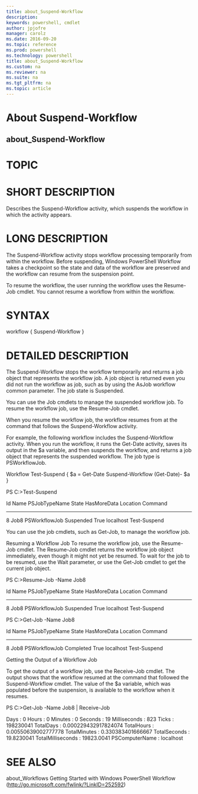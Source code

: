 ```yaml
---
title: about_Suspend-Workflow
description: 
keywords: powershell, cmdlet
author: jpjofre
manager: carolz
ms.date: 2016-09-20
ms.topic: reference
ms.prod: powershell
ms.technology: powershell
title: about_Suspend-Workflow
ms.custom: na
ms.reviewer: na
ms.suite: na
ms.tgt_pltfrm: na
ms.topic: article
---
```

# About Suspend-Workflow
## about_Suspend-Workflow
# TOPIC


# SHORT DESCRIPTION

Describes the Suspend-Workflow activity, which suspends
the workflow in which the activity appears.

# LONG DESCRIPTION

The Suspend-Workflow activity stops workflow processing
temporarily from within the workflow. Before suspending,
Windows PowerShell Workflow takes a checkpoint so the state
and data of the workflow are preserved and the workflow can
resume from the suspension point.

To resume the workflow, the user running the workflow
uses the Resume-Job cmdlet. You cannot resume a workflow
from within the workflow.

# SYNTAX


workflow <Verb-Noun>
{
Suspend-Workflow
}

# DETAILED DESCRIPTION

The Suspend-Workflow stops the  workflow temporarily and
returns a job object that represents the workflow job. A
job object is returned even you did not run the workflow
as job, such as by using the AsJob workflow common parameter.
The job state is Suspended.

You can use the Job cmdlets to manage the suspended workflow
job. To resume the workflow job, use the Resume-Job cmdlet.

When you resume the workflow job, the workflow resumes from
at the command that follows the Suspend-Workflow activity.

For example, the following workflow includes the
Suspend-Workflow activity. When you run the workflow, it runs
the Get-Date activity, saves its output in the $a variable,
and then suspends the workflow, and returns a job object
that represents the suspended workflow. The job type is
PSWorkflowJob.

Workflow Test-Suspend
{
$a = Get-Date
Suspend-Workflow
(Get-Date)- $a
}

PS C:>Test-Suspend

Id     Name            PSJobTypeName   State         HasMoreData     Location             Command
--     ----            -------------   -----         -----------     --------             -------
8      Job8            PSWorkflowJob   Suspended     True            localhost            Test-Suspend

You can use the job cmdlets, such as Get-Job, to manage
the workflow job.

Resuming a Workflow Job
To resume the workflow job, use the Resume-Job cmdlet.
The Resume-Job cmdlet returns the workflow job object
immediately, even though it might not yet be resumed.
To wait for the job to be resumed, use the Wait
parameter, or use the Get-Job cmdlet to get the current
job object.

PS C:>Resume-Job -Name Job8

Id     Name            PSJobTypeName   State         HasMoreData     Location             Command
--     ----            -------------   -----         -----------     --------             -------
8      Job8            PSWorkflowJob   Suspended     True            localhost            Test-Suspend

PS C:>Get-Job -Name Job8

Id     Name            PSJobTypeName   State         HasMoreData     Location             Command
--     ----            -------------   -----         -----------     --------             -------
8      Job8            PSWorkflowJob   Completed     True            localhost            Test-Suspend

Getting the Output of a Workflow Job

To get the output of a workflow job, use the Receive-Job
cmdlet. The output shows that the workflow resumed at the
command that followed the Suspend-Workflow cmdlet. The value
of the $a variable, which was populated before the suspension,
is available to the workflow when it resumes.

PS C:>Get-Job -Name Job8 | Receive-Job

Days              : 0
Hours             : 0
Minutes           : 0
Seconds           : 19
Milliseconds      : 823
Ticks             : 198230041
TotalDays         : 0.000229432917824074
TotalHours        : 0.00550639002777778
TotalMinutes      : 0.330383401666667
TotalSeconds      : 19.8230041
TotalMilliseconds : 19823.0041
PSComputerName    : localhost

# SEE ALSO

about_Workflows
Getting Started with Windows PowerShell Workflow (http://go.microsoft.com/fwlink/?LinkID=252592)

